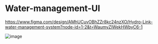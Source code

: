 # Water-management-UI

https://www.figma.com/design/AMhUCuvOBhZZr8kc24nzXO/Hydro-Link-water-management-system?node-id=1-2&t=WaumyZlWekHWbyC6-1

![image](https://github.com/user-attachments/assets/dbc02a95-088f-43ce-830a-514cf6dfff24)
